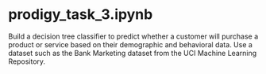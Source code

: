 # prodigy_task_3.ipynb

Build a decision tree classifier to predict whether a customer will purchase a product or service based on their demographic and behavioral data. Use a dataset such as the Bank Marketing dataset from the UCI Machine Learning Repository.
